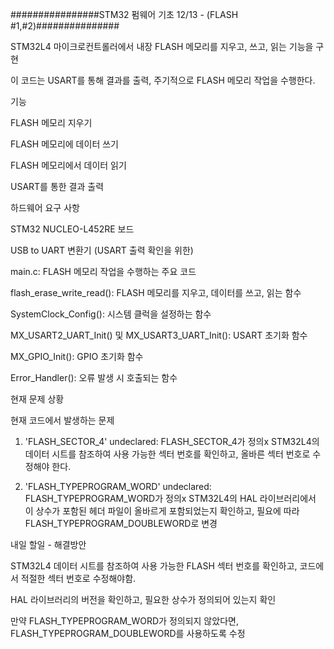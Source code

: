 ################STM32 펌웨어 기초 12/13 - (FLASH #1,#2)###############

STM32L4 마이크로컨트롤러에서 내장 FLASH 메모리를 지우고, 쓰고, 읽는 기능을 구현

이 코드는 USART를 통해 결과를 출력, 주기적으로 FLASH 메모리 작업을 수행한다.

기능

FLASH 메모리 지우기

FLASH 메모리에 데이터 쓰기

FLASH 메모리에서 데이터 읽기

USART를 통한 결과 출력

하드웨어 요구 사항

STM32 NUCLEO-L452RE 보드

USB to UART 변환기 (USART 출력 확인을 위한)


main.c: FLASH 메모리 작업을 수행하는 주요 코드

flash_erase_write_read(): FLASH 메모리를 지우고, 데이터를 쓰고, 읽는 함수

SystemClock_Config(): 시스템 클럭을 설정하는 함수

MX_USART2_UART_Init() 및 MX_USART3_UART_Init(): USART 초기화 함수

MX_GPIO_Init(): GPIO 초기화 함수

Error_Handler(): 오류 발생 시 호출되는 함수

현재 문제 상황

현재 코드에서 발생하는 문제

1. 'FLASH_SECTOR_4' undeclared:
FLASH_SECTOR_4가 정의x STM32L4의 데이터 시트를 참조하여 사용 가능한 섹터 번호를 확인하고, 올바른 섹터 번호로 수정해야 한다.


2. 'FLASH_TYPEPROGRAM_WORD' undeclared:
FLASH_TYPEPROGRAM_WORD가 정의x STM32L4의 HAL 라이브러리에서 이 상수가 포함된 헤더 파일이 올바르게 포함되었는지 확인하고, 필요에 따라 FLASH_TYPEPROGRAM_DOUBLEWORD로 변경


내일 할일 - 해결방안

STM32L4 데이터 시트를 참조하여 사용 가능한 FLASH 섹터 번호를 확인하고, 코드에서 적절한 섹터 번호로 수정해야함.

HAL 라이브러리의 버전을 확인하고, 필요한 상수가 정의되어 있는지 확인

만약 FLASH_TYPEPROGRAM_WORD가 정의되지 않았다면, FLASH_TYPEPROGRAM_DOUBLEWORD를 사용하도록 수정

